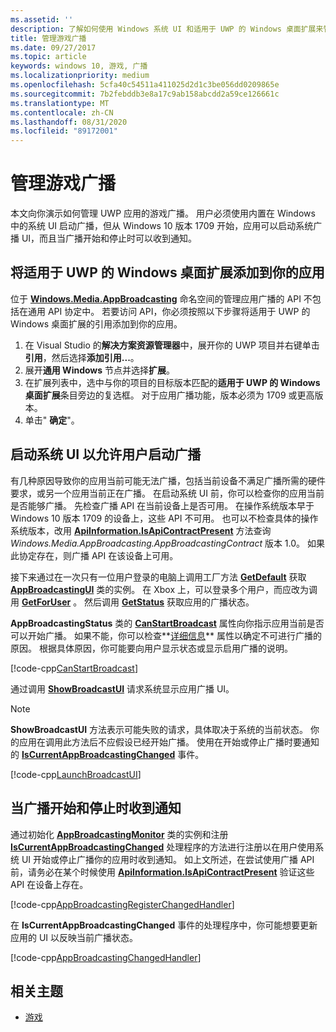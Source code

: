 ```yaml
---
ms.assetid: ''
description: 了解如何使用 Windows 系统 UI 和适用于 UWP 的 Windows 桌面扩展来管理通用 Windows 平台 (UWP) 应用的游戏广播。
title: 管理游戏广播
ms.date: 09/27/2017
ms.topic: article
keywords: windows 10, 游戏, 广播
ms.localizationpriority: medium
ms.openlocfilehash: 5cfa40c54511a411025d2d1c3be056dd0209865e
ms.sourcegitcommit: 7b2febddb3e8a17c9ab158abcdd2a59ce126661c
ms.translationtype: MT
ms.contentlocale: zh-CN
ms.lasthandoff: 08/31/2020
ms.locfileid: "89172001"
---
```

# <a name="manage-game-broadcasting"></a>管理游戏广播
本文向你演示如何管理 UWP 应用的游戏广播。 用户必须使用内置在 Windows 中的系统 UI 启动广播，但从 Windows 10 版本 1709 开始，应用可以启动系统广播 UI，而且当广播开始和停止时可以收到通知。

## <a name="add-the-windows-desktop-extensions-for-the-uwp-to-your-app"></a>将适用于 UWP 的 Windows 桌面扩展添加到你的应用
位于 **[Windows.Media.AppBroadcasting](/uwp/api/windows.media.appbroadcasting)** 命名空间的管理应用广播的 API 不包括在通用 API 协定中。 若要访问 API，你必须按照以下步骤将适用于 UWP 的 Windows 桌面扩展的引用添加到你的应用。

1. 在 Visual Studio 的**解决方案资源管理器**中，展开你的 UWP 项目并右键单击**引用**，然后选择**添加引用...**。 
2. 展开**通用 Windows** 节点并选择**扩展**。
3. 在扩展列表中，选中与你的项目的目标版本匹配的**适用于 UWP 的 Windows 桌面扩展**条目旁边的复选框。 对于应用广播功能，版本必须为 1709 或更高版本。
4. 单击" **确定**"。

## <a name="launch-the-system-ui-to-allow-the-user-to-initiate-broadcasting"></a>启动系统 UI 以允许用户启动广播
有几种原因导致你的应用当前可能无法广播，包括当前设备不满足广播所需的硬件要求，或另一个应用当前正在广播。 在启动系统 UI 前，你可以检查你的应用当前是否能够广播。 先检查广播 API 在当前设备上是否可用。 在操作系统版本早于 Windows 10 版本 1709 的设备上，这些 API 不可用。 也可以不检查具体的操作系统版本，改用 **[ApiInformation.IsApiContractPresent](/uwp/api/windows.foundation.metadata.apiinformation.isapicontractpresent)** 方法查询 *Windows.Media.AppBroadcasting.AppBroadcastingContract* 版本 1.0。 如果此协定存在，则广播 API 在该设备上可用。

接下来通过在一次只有一位用户登录的电脑上调用工厂方法 **[GetDefault](/uwp/api/windows.media.appbroadcasting.appbroadcastingui.GetDefault)** 获取 **[AppBroadcastingUI](/uwp/api/windows.media.appbroadcasting.appbroadcastingui)** 类的实例。 在 Xbox 上，可以登录多个用户，而应改为调用 **[GetForUser](/uwp/api/windows.media.appbroadcasting.appbroadcastingui.getforuser)** 。 然后调用 **[GetStatus](/uwp/api/windows.media.appbroadcasting.appbroadcastingui.GetStatus)** 获取应用的广播状态。

**AppBroadcastingStatus** 类的 **[CanStartBroadcast](/uwp/api/windows.media.appbroadcasting.appbroadcastingstatus.CanStartBroadcast)** 属性向你指示应用当前是否可以开始广播。 如果不能，你可以检查**[详细信息](/uwp/api/windows.media.appbroadcasting.appbroadcastingstatus.Details)** 属性以确定不可进行广播的原因。 根据具体原因，你可能要向用户显示状态或显示启用广播的说明。

[!code-cpp[CanStartBroadcast](./code/AppBroadcast/cpp/AppBroadcastExampleApp/App.cpp#SnippetCanStartBroadcast)]

通过调用 **[ShowBroadcastUI](/uwp/api/windows.media.appbroadcasting.appbroadcastingui.ShowBroadcastUI)** 请求系统显示应用广播 UI。

> [!NOTE] 
> **ShowBroadcastUI** 方法表示可能失败的请求，具体取决于系统的当前状态。 你的应用在调用此方法后不应假设已经开始广播。 使用在开始或停止广播时要通知的 **[IsCurrentAppBroadcastingChanged](/uwp/api/windows.media.appbroadcasting.appbroadcastingmonitor.IsCurrentAppBroadcastingChanged)** 事件。

[!code-cpp[LaunchBroadcastUI](./code/AppBroadcast/cpp/AppBroadcastExampleApp/App.cpp#SnippetLaunchBroadcastUI)]

## <a name="receive-notifications-when-broadcasting-starts-and-stops"></a>当广播开始和停止时收到通知
通过初始化 **[AppBroadcastingMonitor](/uwp/api/windows.media.appbroadcasting.appbroadcastingmonitor)** 类的实例和注册 **[IsCurrentAppBroadcastingChanged](/uwp/api/windows.media.appbroadcasting.appbroadcastingmonitor.IsCurrentAppBroadcastingChanged)** 处理程序的方法进行注册以在用户使用系统 UI 开始或停止广播你的应用时收到通知。 如上文所述，在尝试使用广播 API 前，请务必在某个时候使用 **[ApiInformation.IsApiContractPresent](/uwp/api/windows.foundation.metadata.apiinformation.isapicontractpresent)** 验证这些 API 在设备上存在。 

[!code-cpp[AppBroadcastingRegisterChangedHandler](./code/AppBroadcast/cpp/AppBroadcastExampleApp/App.cpp#SnippetAppBroadcastingRegisterChangedHandler)]

在 **IsCurrentAppBroadcastingChanged** 事件的处理程序中，你可能想要更新应用的 UI 以反映当前广播状态。

[!code-cpp[AppBroadcastingChangedHandler](./code/AppBroadcast/cpp/AppBroadcastExampleApp/App.cpp#SnippetAppBroadcastingChangedHandler)]

## <a name="related-topics"></a>相关主题

* [游戏](index.md)

 

 